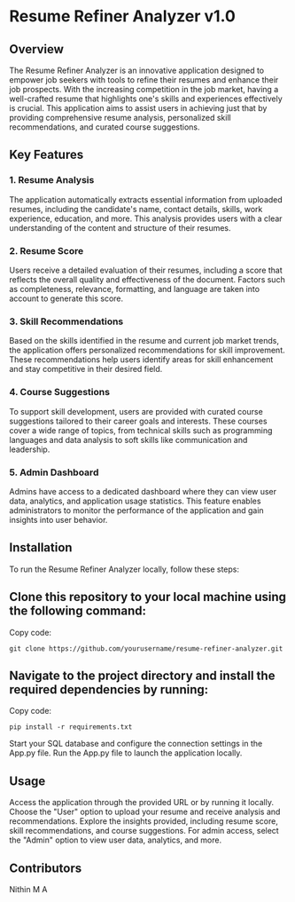 # Resume Refiner Analyzer v1.0


## Overview
The Resume Refiner Analyzer is an innovative application designed to empower job seekers with tools to refine their resumes and enhance their job prospects. With the increasing competition in the job market, having a well-crafted resume that highlights one's skills and experiences effectively is crucial. This application aims to assist users in achieving just that by providing comprehensive resume analysis, personalized skill recommendations, and curated course suggestions.

## Key Features
### 1. Resume Analysis
The application automatically extracts essential information from uploaded resumes, including the candidate's name, contact details, skills, work experience, education, and more. This analysis provides users with a clear understanding of the content and structure of their resumes.

### 2. Resume Score
Users receive a detailed evaluation of their resumes, including a score that reflects the overall quality and effectiveness of the document. Factors such as completeness, relevance, formatting, and language are taken into account to generate this score.

### 3. Skill Recommendations
Based on the skills identified in the resume and current job market trends, the application offers personalized recommendations for skill improvement. These recommendations help users identify areas for skill enhancement and stay competitive in their desired field.

### 4. Course Suggestions
To support skill development, users are provided with curated course suggestions tailored to their career goals and interests. These courses cover a wide range of topics, from technical skills such as programming languages and data analysis to soft skills like communication and leadership.

### 5. Admin Dashboard
Admins have access to a dedicated dashboard where they can view user data, analytics, and application usage statistics. This feature enables administrators to monitor the performance of the application and gain insights into user behavior.

## Installation
To run the Resume Refiner Analyzer locally, follow these steps:

## Clone this repository to your local machine using the following command:

Copy code:
```
git clone https://github.com/yourusername/resume-refiner-analyzer.git
```
## Navigate to the project directory and install the required dependencies by running:

Copy code:
```
pip install -r requirements.txt
```
Start your SQL database and configure the connection settings in the App.py file.
Run the App.py file to launch the application locally.

## Usage
Access the application through the provided URL or by running it locally.
Choose the "User" option to upload your resume and receive analysis and recommendations.
Explore the insights provided, including resume score, skill recommendations, and course suggestions.
For admin access, select the "Admin" option to view user data, analytics, and more.
## Contributors
Nithin M A
